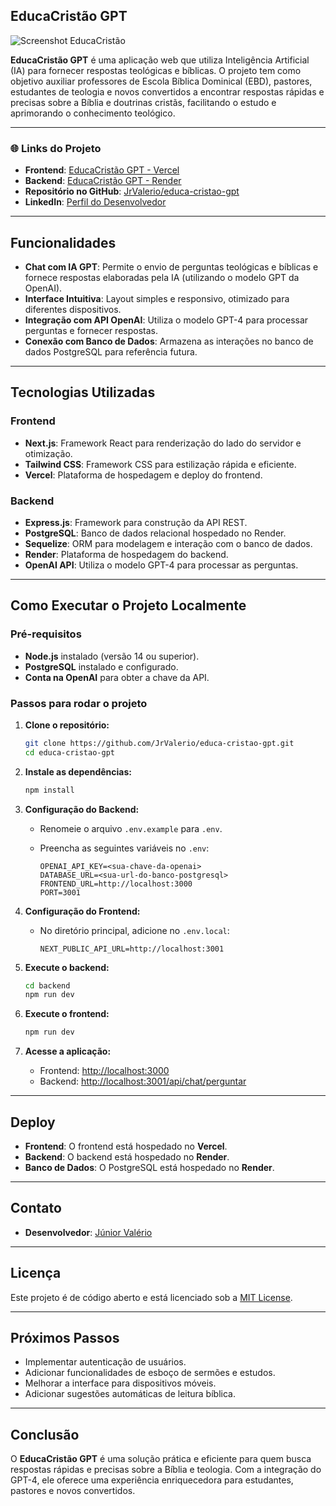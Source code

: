 ## **EducaCristão GPT**

![Screenshot EducaCristão](https://github.com/JrValerio/educa-cristao-gpt/blob/main/public/assets/images/Screenshot%20EducaCrist%C3%A3o.png)

**EducaCristão GPT** é uma aplicação web que utiliza Inteligência Artificial (IA) para fornecer respostas teológicas e bíblicas. O projeto tem como objetivo auxiliar professores de Escola Bíblica Dominical (EBD), pastores, estudantes de teologia e novos convertidos a encontrar respostas rápidas e precisas sobre a Bíblia e doutrinas cristãs, facilitando o estudo e aprimorando o conhecimento teológico.

---

### 🌐 **Links do Projeto**
- **Frontend**: [EducaCristão GPT - Vercel](https://educa-cristao-gpt-eight.vercel.app/)
- **Backend**: [EducaCristão GPT - Render](https://educa-cristao-gpt.onrender.com)
- **Repositório no GitHub**: [JrValerio/educa-cristao-gpt](https://github.com/JrValerio/educa-cristao-gpt)
- **LinkedIn**: [Perfil do Desenvolvedor](https://www.linkedin.com/in/jrvalerio/)

---

## **Funcionalidades**
- **Chat com IA GPT**: Permite o envio de perguntas teológicas e bíblicas e fornece respostas elaboradas pela IA (utilizando o modelo GPT da OpenAI).
- **Interface Intuitiva**: Layout simples e responsivo, otimizado para diferentes dispositivos.
- **Integração com API OpenAI**: Utiliza o modelo GPT-4 para processar perguntas e fornecer respostas.
- **Conexão com Banco de Dados**: Armazena as interações no banco de dados PostgreSQL para referência futura.

---

## **Tecnologias Utilizadas**
### **Frontend**
- **Next.js**: Framework React para renderização do lado do servidor e otimização.
- **Tailwind CSS**: Framework CSS para estilização rápida e eficiente.
- **Vercel**: Plataforma de hospedagem e deploy do frontend.

### **Backend**
- **Express.js**: Framework para construção da API REST.
- **PostgreSQL**: Banco de dados relacional hospedado no Render.
- **Sequelize**: ORM para modelagem e interação com o banco de dados.
- **Render**: Plataforma de hospedagem do backend.
- **OpenAI API**: Utiliza o modelo GPT-4 para processar as perguntas.

---

## **Como Executar o Projeto Localmente**

### **Pré-requisitos**
- **Node.js** instalado (versão 14 ou superior).
- **PostgreSQL** instalado e configurado.
- **Conta na OpenAI** para obter a chave da API.

### **Passos para rodar o projeto**

1. **Clone o repositório:**

   ```bash
   git clone https://github.com/JrValerio/educa-cristao-gpt.git
   cd educa-cristao-gpt
   ```

2. **Instale as dependências:**

   ```bash
   npm install
   ```

3. **Configuração do Backend:**
   - Renomeie o arquivo `.env.example` para `.env`.
   - Preencha as seguintes variáveis no `.env`:

     ```
     OPENAI_API_KEY=<sua-chave-da-openai>
     DATABASE_URL=<sua-url-do-banco-postgresql>
     FRONTEND_URL=http://localhost:3000
     PORT=3001
     ```

4. **Configuração do Frontend:**
   - No diretório principal, adicione no `.env.local`:

     ```
     NEXT_PUBLIC_API_URL=http://localhost:3001
     ```

5. **Execute o backend:**

   ```bash
   cd backend
   npm run dev
   ```

6. **Execute o frontend:**

   ```bash
   npm run dev
   ```

7. **Acesse a aplicação:**
   - Frontend: [http://localhost:3000](http://localhost:3000)
   - Backend: [http://localhost:3001/api/chat/perguntar](http://localhost:3001/api/chat/perguntar)

---

## **Deploy**
- **Frontend**: O frontend está hospedado no **Vercel**.
- **Backend**: O backend está hospedado no **Render**.
- **Banco de Dados**: O PostgreSQL está hospedado no **Render**.

---

## **Contato**
- **Desenvolvedor**: [Júnior Valério](https://www.linkedin.com/in/jrvalerio/)

---

## **Licença**
Este projeto é de código aberto e está licenciado sob a [MIT License](https://opensource.org/licenses/MIT).

---

## **Próximos Passos**
- Implementar autenticação de usuários.
- Adicionar funcionalidades de esboço de sermões e estudos.
- Melhorar a interface para dispositivos móveis.
- Adicionar sugestões automáticas de leitura bíblica.

---

## **Conclusão**
O **EducaCristão GPT** é uma solução prática e eficiente para quem busca respostas rápidas e precisas sobre a Bíblia e teologia. Com a integração do GPT-4, ele oferece uma experiência enriquecedora para estudantes, pastores e novos convertidos.